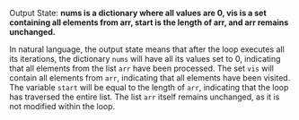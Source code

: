 Output State: **nums is a dictionary where all values are 0, vis is a set containing all elements from arr, start is the length of arr, and arr remains unchanged.**

In natural language, the output state means that after the loop executes all its iterations, the dictionary `nums` will have all its values set to 0, indicating that all elements from the list `arr` have been processed. The set `vis` will contain all elements from `arr`, indicating that all elements have been visited. The variable `start` will be equal to the length of `arr`, indicating that the loop has traversed the entire list. The list `arr` itself remains unchanged, as it is not modified within the loop.